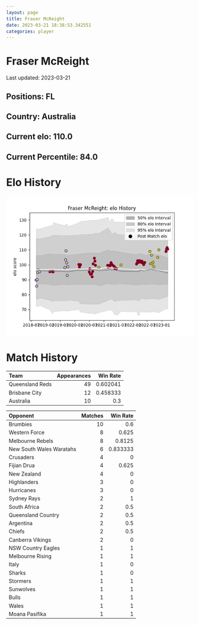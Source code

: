 ```yaml
---  
layout: page  
title: Fraser McReight  
date: 2023-03-21 18:38:53.342551  
categories: player  
---
```

# Fraser McReight


Last updated: 2023-03-21
## Positions: FL

## Country: Australia

## Current elo: 110.0

## Current Percentile: 84.0

# Elo History


![elo history](history_FraserMcReight.png)
# Match History


| Team            |   Appearances |   Win Rate |
|:----------------|--------------:|-----------:|
| Queensland Reds |            49 |   0.602041 |
| Brisbane City   |            12 |   0.458333 |
| Australia       |            10 |   0.3      |

| Opponent                 |   Matches |   Win Rate |
|:-------------------------|----------:|-----------:|
| Brumbies                 |        10 |   0.6      |
| Western Force            |         8 |   0.625    |
| Melbourne Rebels         |         8 |   0.8125   |
| New South Wales Waratahs |         6 |   0.833333 |
| Crusaders                |         4 |   0        |
| Fijian Drua              |         4 |   0.625    |
| New Zealand              |         4 |   0        |
| Highlanders              |         3 |   0        |
| Hurricanes               |         3 |   0        |
| Sydney Rays              |         2 |   1        |
| South Africa             |         2 |   0.5      |
| Queensland Country       |         2 |   0.5      |
| Argentina                |         2 |   0.5      |
| Chiefs                   |         2 |   0.5      |
| Canberra Vikings         |         2 |   0        |
| NSW Country Eagles       |         1 |   1        |
| Melbourne Rising         |         1 |   1        |
| Italy                    |         1 |   0        |
| Sharks                   |         1 |   0        |
| Stormers                 |         1 |   1        |
| Sunwolves                |         1 |   1        |
| Bulls                    |         1 |   1        |
| Wales                    |         1 |   1        |
| Moana Pasifika           |         1 |   1        |